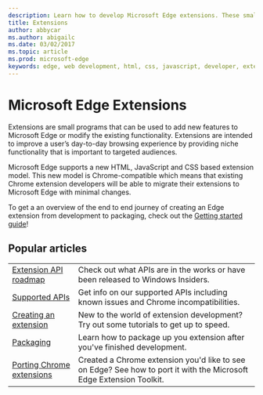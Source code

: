 ```yaml
---
description: Learn how to develop Microsoft Edge extensions. These small programs can be used to add new features to Microsoft Edge or modify existing functionality.
title: Extensions
author: abbycar
ms.author: abigailc
ms.date: 03/02/2017
ms.topic: article
ms.prod: microsoft-edge
keywords: edge, web development, html, css, javascript, developer, extensions
---
```


#  Microsoft Edge Extensions

Extensions are small programs that can be used to add new features to Microsoft Edge or modify the existing functionality. Extensions are intended to improve a user’s day-to-day browsing experience by providing niche functionality that is important to targeted audiences.

Microsoft Edge supports a new HTML, JavaScript and CSS based extension model. This new model is Chrome-compatible which means that existing Chrome extension developers will be able to migrate their extensions to Microsoft Edge with minimal changes.

To get a an overview of the end to end journey of creating an Edge extension from development to packaging, check out the [Getting started guide](./extensions/guides/getting-started.md)!


## Popular articles

<table>
  <tr>
    <td><a href = "./extensions/api-support/extension-api-roadmap.md">Extension API roadmap</a></td>
    <td>Check out what APIs are in the works or have been released to Windows Insiders.</td>
 
  </tr>
  <tr>
    <td><a href = "./extensions/api-support/supported-apis.md">Supported APIs</a></td>
    <td>Get info on our supported APIs including known issues and Chrome incompatibilities.</td>

  </tr>
  <tr>
    <td><a href = "./extensions/guides/creating-an-extension.md">Creating an extension</a></td>
    <td>New to the world of extension development? Try out some tutorials to get up to speed.</td>

  </tr>
  <tr>
    <td><a href = "./extensions/guides/packaging.md">Packaging</a></td>
    <td>Learn how to package up you extension after you've finished development.</td>

  </tr>
  <tr>
    <td><a href = "./extensions/guides/porting-chrome-extensions.md">Porting Chrome extensions</a></td>
    <td>Created a Chrome extension you'd like to see on Edge? See how to port it with the Microsoft Edge Extension Toolkit.</td>

  </tr>
</table>